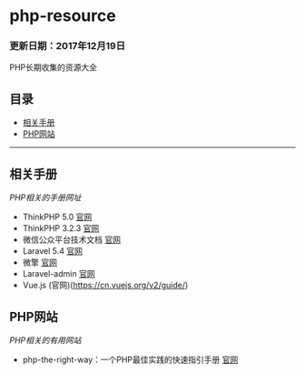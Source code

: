 # php-resource
### 更新日期：2017年12月19日
PHP长期收集的资源大全

## 目录
* [相关手册](#manual)
* [PHP网站](#phpwebsite)

------------------

## <a name="manual"></a>相关手册
_PHP相关的手册网址_

* ThinkPHP 5.0 [官网](https://www.kancloud.cn/manual/thinkphp5/118003)
* ThinkPHP 3.2.3 [官网](https://www.kancloud.cn/manual/thinkphp/1678)
* 微信公众平台技术文档 [官网](https://mp.weixin.qq.com/wiki?t=resource/res_main&id=mp1445241432)
* Laravel 5.4 [官网](https://d.laravel-china.org/docs/5.4)
* 微擎 [官网](http://s.we7.cc/index.php?c=wiki&do=view&id=1&list=19)
* Laravel-admin [官网](http://laravel-admin.org/docs/#/zh/)
* Vue.js (官网)(https://cn.vuejs.org/v2/guide/)

## <a name="phpwebsite"></a>PHP网站
_PHP相关的有用网站_

* php-the-right-way：一个PHP最佳实践的快速指引手册 [官网](http://laravel-china.github.io/php-the-right-way/)

